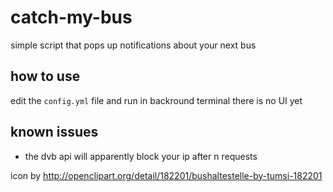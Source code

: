 catch-my-bus
============

simple script that pops up notifications about your next bus

## how to use

edit the `config.yml` file and run in backround terminal
there is no UI yet

## known issues

* the dvb api will apparently block your ip after n requests

icon by http://openclipart.org/detail/182201/bushaltestelle-by-tumsi-182201
